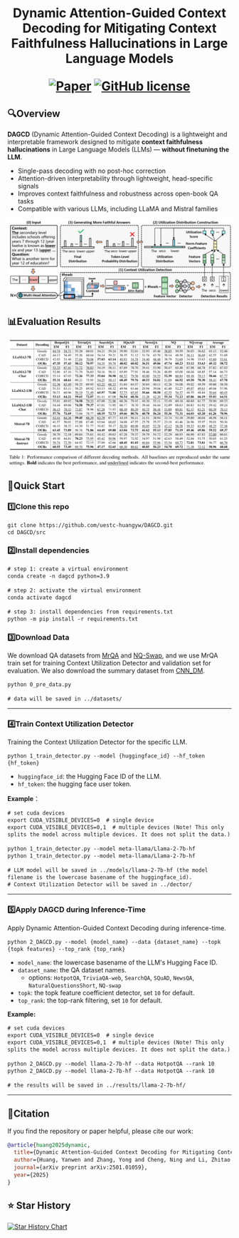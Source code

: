 <p align="center">
<h1 align="center">Dynamic Attention-Guided Context Decoding for Mitigating Context Faithfulness Hallucinations in Large Language Models

<p align="center">
    <a href="https://arxiv.org/abs/2501.01059"><img alt="Paper" src="https://img.shields.io/badge/📄-Paper-orange"></a>
    <a href="https://github.com/uestc-huangyw/DAGCD/blob/master/LICENSE"><img alt="GitHub license" src="https://img.shields.io/github/license/uestc-huangyw/DAGCD"></a>

</p>

## 🔍Overview

**DAGCD** (Dynamic Attention-Guided Context Decoding) is a lightweight and interpretable framework designed to mitigate **context faithfulness hallucinations** in Large Language Models (LLMs) — **without finetuning the LLM**.

- Single-pass decoding with no post-hoc correction  
- Attention-driven interpretability through lightweight, head-specific signals  
- Improves context faithfulness and robustness across open-book QA tasks  
- Compatible with various LLMs, including LLaMA and Mistral families  



<img src="assets/model.png">







## 📊Evaluation Results

<img src="assets/results.png">



## 🎯Quick Start

### :one:Clone this repo

```shell
git clone https://github.com/uestc-huangyw/DAGCD.git
cd DAGCD/src
```



### :two:Install dependencies

```shell
# step 1: create a virtual environment
conda create -n dagcd python=3.9

# step 2: activate the virtual environment
conda activate dagcd

# step 3: install dependencies from requirements.txt
python -m pip install -r requirements.txt
```



### :three:Download Data

We download QA datasets from [MrQA](https://huggingface.co/datasets/mrqa-workshop/mrqa) and [NQ-Swap](https://huggingface.co/datasets/pminervini/NQ-Swap), and we use MrQA train set for training Context Utilization Detector and validation set for evaluation. We also download the summary dataset from [CNN_DM](https://huggingface.co/datasets/abisee/cnn_dailymail).

```shell
python 0_pre_data.py

# data will be saved in ../datasets/
```

---



### :four:Train Context Utilization Detector

Training the Context Utilization Detector for the specific LLM.

```shell
python 1_train_detector.py --model {huggingface_id} --hf_token {hf_token}
```

- `huggingface_id`: the Hugging Face ID of the LLM.
- `hf_token`: the hugging face user token.

**Example**：

```shell
# set cuda devices
export CUDA_VISIBLE_DEVICES=0  # single device
export CUDA_VISIBLE_DEVICES=0,1  # multiple devices (Note! This only splits the model across multiple devices. It does not split the data.)

python 1_train_detector.py --model meta-llama/Llama-2-7b-hf
python 1_train_detector.py --model meta-llama/Llama-2-7b-hf

# LLM model will be saved in ../models/llama-2-7b-hf (the model filename is the lowercase basename of the huggingface_id).
# Context Utilization Detector will be saved in ../dector/
```

---



### :five:Apply DAGCD during Inference-Time

Apply Dynamic Attention-Guided Context Decoding during inference-time.

```shell
python 2_DAGCD.py --model {model_name} --data {dataset_name} --topk {topk features} --top_rank {top_rank}
```

- `model_name`: the lowercase basename of the LLM's Hugging Face ID.
- `dataset_name`: the QA dataset names.
  - options: `HotpotQA`, `TriviaQA-web`, `SearchQA`, `SQuAD`, `NewsQA`, `NaturalQuestionsShort`, `NQ-swap`
- `topk`: the topk feature coefficient detector, set `10` for default.
- `top_rank`: the top-rank filtering, set `10` for default.

**Example:** 

```shell
# set cuda devices
export CUDA_VISIBLE_DEVICES=0  # single device
export CUDA_VISIBLE_DEVICES=0,1  # multiple devices (Note! This only splits the model across multiple devices. It does not split the data.)

python 2_DAGCD.py --model llama-2-7b-hf --data HotpotQA --rank 10
python 2_DAGCD.py --model llama-2-7b-hf --data HotpotQA --rank 10

# the results will be saved in ../results/llama-2-7b-hf/
```

---



## 📌Citation

If you find the repository or paper helpful, please cite our work:

```bibtex
@article{huang2025dynamic,
  title={Dynamic Attention-Guided Context Decoding for Mitigating Context Faithfulness Hallucinations in Large Language Models},
  author={Huang, Yanwen and Zhang, Yong and Cheng, Ning and Li, Zhitao and Wang, Shaojun and Xiao, Jing},
  journal={arXiv preprint arXiv:2501.01059},
  year={2025}
}
```

## ⭐ Star History

[![Star History Chart](https://api.star-history.com/svg?repos=uestc-huangyw/DAGCD&type=Date)](https://star-history.com/#uestc-huangyw/DAGCD&Date)